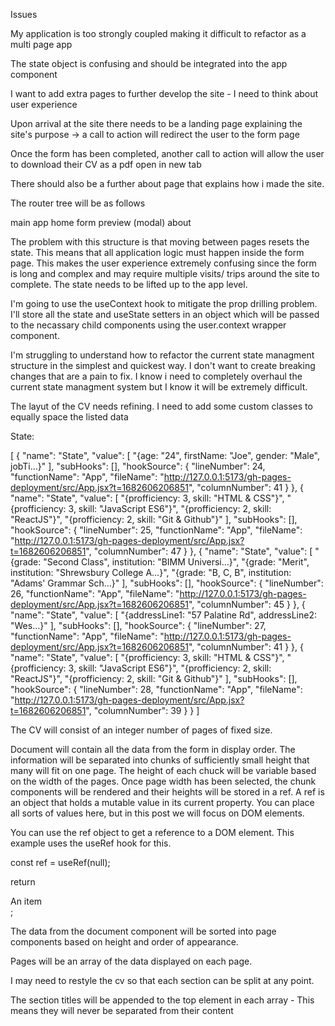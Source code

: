 Issues

My application is too strongly coupled making it difficult to refactor as a multi page app

The state object is confusing and should be integrated into the app component

I want to add extra pages to further develop the site - I need to think about user experience

Upon arrival at the site there needs to be a landing page explaining the site's purpose -> a call to action will redirect the user to the form page

Once the form has been completed, another call to action will allow the user to download their CV as a pdf open in new tab

There should also be a further about page that explains how i made the site.

The router tree will be as follows

main
    app
        home
        form
            preview (modal)
        about

The problem with this structure is that moving between pages resets the state. This means that all application logic must happen inside the form page. This makes the user experience extremely confusing since the form is long and complex and may require multiple visits/ trips around the site to complete. The state needs to be lifted up to the app level.

I'm going to use the useContext hook to mitigate the prop drilling problem. I'll store all the state and useState setters in an object which will be passed to the necassary child components using the user.context wrapper component.

I'm struggling to understand how to refactor the current state managment structure in the simplest and quickest way. I don't want to create breaking changes that are a pain to fix. I know i need to completely overhaul the current state managment system but I know it will be extremely difficult.

The layut of the CV needs refining. I need to add some custom classes to equally space the listed data



State: 

[
  {
    "name": "State",
    "value": [
      "{age: \"24\", firstName: \"Joe\", gender: \"Male\", jobTi…}"
    ],
    "subHooks": [],
    "hookSource": {
      "lineNumber": 24,
      "functionName": "App",
      "fileName": "http://127.0.0.1:5173/gh-pages-deployment/src/App.jsx?t=1682606206851",
      "columnNumber": 41
    }
  },
  {
    "name": "State",
    "value": [
      "{profficiency: 3, skill: \"HTML & CSS\"}",
      "{profficiency: 3, skill: \"JavaScript ES6\"}",
      "{profficiency: 2, skill: \"ReactJS\"}",
      "{profficiency: 2, skill: \"Git & Github\"}"
    ],
    "subHooks": [],
    "hookSource": {
      "lineNumber": 25,
      "functionName": "App",
      "fileName": "http://127.0.0.1:5173/gh-pages-deployment/src/App.jsx?t=1682606206851",
      "columnNumber": 47
    }
  },
  {
    "name": "State",
    "value": [
      "{grade: \"Second Class\", institution: \"BIMM Universi…}",
      "{grade: \"Merit\", institution: \"Shrewsbury College A…}",
      "{grade: \"B, C, B\", institution: \"Adams' Grammar Sch…}"
    ],
    "subHooks": [],
    "hookSource": {
      "lineNumber": 26,
      "functionName": "App",
      "fileName": "http://127.0.0.1:5173/gh-pages-deployment/src/App.jsx?t=1682606206851",
      "columnNumber": 45
    }
  },
  {
    "name": "State",
    "value": [
      "{addressLine1: \"57 Palatine Rd\", addressLine2: \"Wes…}"
    ],
    "subHooks": [],
    "hookSource": {
      "lineNumber": 27,
      "functionName": "App",
      "fileName": "http://127.0.0.1:5173/gh-pages-deployment/src/App.jsx?t=1682606206851",
      "columnNumber": 41
    }
  },
  {
    "name": "State",
    "value": [
      "{profficiency: 3, skill: \"HTML & CSS\"}",
      "{profficiency: 3, skill: \"JavaScript ES6\"}",
      "{profficiency: 2, skill: \"ReactJS\"}",
      "{profficiency: 2, skill: \"Git & Github\"}"
    ],
    "subHooks": [],
    "hookSource": {
      "lineNumber": 28,
      "functionName": "App",
      "fileName": "http://127.0.0.1:5173/gh-pages-deployment/src/App.jsx?t=1682606206851",
      "columnNumber": 39
    }
  }
]




The CV will consist of an integer number of pages of fixed size.

Document will contain all the data from the form in display order. The information will be separated into chunks of sufficiently small height that many will fit on one page. The height of each chuck will be variable based on the width of the pages. Once page width has been selected, the chunk components will be rendered and their heights will be stored in a ref. A ref is an object that holds a mutable value in its current property. You can place all sorts of values here, but in this post we will focus on DOM elements.

You can use the ref object to get a reference to a DOM element. This example uses the useRef hook for this.

const ref = useRef(null);

return <div ref={ref}>An item</div>;

The data from the document component will be sorted into page components based on height and order of appearance.

Pages will be an array of the data displayed on each page.

I may need to restyle the cv so that each section can be split at any point.

The section titles will be appended to the top element in each array - This means they will never be separated from their content